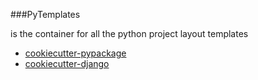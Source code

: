 ###PyTemplates

is the container for all the python project layout templates

- [cookiecutter-pypackage](https://github.com/kodelint/cookiecutter-pypackage.git)
- [cookiecutter-django](https://github.com/kodelint/cookiecutter-django.git)
